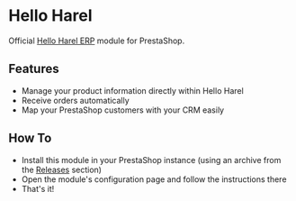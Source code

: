 # Hello Harel

Official [Hello Harel ERP](https://www.helloharel.com) module for PrestaShop.

## Features

* Manage your product information directly within Hello Harel
* Receive orders automatically
* Map your PrestaShop customers with your CRM easily

## How To

* Install this module in your PrestaShop instance (using an archive from the [Releases](https://github.com/harel-systems/helloharel-prestashop/releases) section)
* Open the module's configuration page and follow the instructions there
* That's it!
